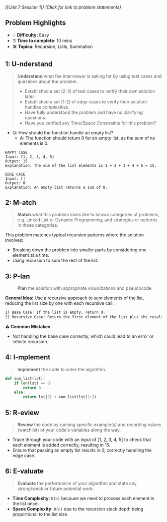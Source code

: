 *[[Unit 7 Session 1]] (Click for link to problem statements)*

## Problem Highlights

* 💡 **Difficulty:** Easy
* ⏰ **Time to complete**: 10 mins
* 🛠️ **Topics**: Recursion, Lists, Summation
    
## 1: U-nderstand
 
> **Understand** what the interviewer is asking for by using test cases and questions about the problem.
> - Established a set (2-3) of test cases to verify their own solution later.
> - Established a set (1-2) of edge cases to verify their solution handles complexities.
> - Have fully understood the problem and have no clarifying questions.
> - Have you verified any Time/Space Constraints for this problem?

- Q: How should the function handle an empty list?
  - A: The function should return 0 for an empty list, as the sum of no elements is 0.

```
HAPPY CASE
Input: [1, 2, 3, 4, 5]
Output: 15
Explanation: The sum of the list elements is 1 + 2 + 3 + 4 + 5 = 15.

EDGE CASE
Input: []
Output: 0
Explanation: An empty list returns a sum of 0.
```
    
## 2: M-atch

> **Match** what this problem looks like to known categories of problems, e.g. Linked List or Dynamic Programming, and strategies or patterns in those categories.

This problem matches typical recursion patterns where the solution involves:

- Breaking down the problem into smaller parts by considering one element at a time.
- Using recursion to sum the rest of the list.

## 3: P-lan

> **Plan** the solution with appropriate visualizations and pseudocode.

**General Idea:** Use a recursive approach to sum elements of the list, reducing the list size by one with each recursive call.

```markdown
1) Base Case: If the list is empty, return 0.
2) Recursive Case: Return the first element of the list plus the result of a recursive call to `sum_list()` with the rest of the list.
```

**⚠️ Common Mistakes**

- Not handling the base case correctly, which could lead to an error or infinite recursion.

## 4: I-mplement

> **Implement** the code to solve the algorithm.

```python
def sum_list(lst):
    if len(lst) == 0:
        return 0
    else:
        return lst[0] + sum_list(lst[1:])
```
    
## 5: R-eview

> **Review** the code by running specific example(s) and recording values (watchlist) of your code's variables along the way.

- Trace through your code with an input of [1, 2, 3, 4, 5] to check that each element is added correctly, resulting in 15.
- Ensure that passing an empty list results in 0, correctly handling the edge case.

## 6: E-valuate

> **Evaluate** the performance of your algorithm and state any strong/weak or future potential work.

* **Time Complexity**: `O(n)` because we need to process each element in the list once.
* **Space Complexity**: `O(n)` due to the recursion stack depth being proportional to the list size.
